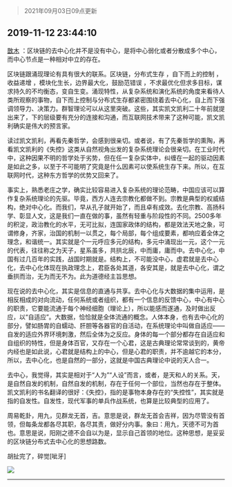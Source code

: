 > 2021年09月03日09点更新
<link rel="stylesheet" href="https://cdn.jsdelivr.net/gh/taotie6/sampleJSON@main/css/photo_show.css">


 ## 2019-11-12 23:44:10 

 [㪚木](https://www.coolapk.com/feed/14832293?shareKey=ZTcwOGU0Yjc5YTIzNjEzMTc1MDU~) ：区块链的去中心化并不是没有中心，是将中心弱化或者分散成多个中心，而中心节点是一种相对中立的存在。

区块链跟涌现理论有具有很大的联系。区块链，分布式生存 ，自下而上的控制 ， 收益递增 ，模块化生长，边界最大化，鼓励范错误 ，不求最优化但求多目标，谋求持久的不均衡态，变自生变<!--break-->。涌现特性，从复杂系统和演化系统的角度来看待人类所观察的事物，自下而上控制与分布式生存都紧密围绕着去中心化，自上而下强调领导力、决策力。群智理论可以从这里突破。这些，其实凯文凯利二十年前就提出来了，下的层级要有充分的连接和沟通，而互联网技术带来了这种可能，凯文凯利确实是伟大的预言家。

读过凯文凯利，再看先秦哲学，会感到很亲切。或者说，有了先秦哲学的熏陶，再看凯文凯利的《失控》这类从自然视角出发的复杂系统理论会很亲切。在工业时代中，这种因果不明的哲学处于劣势，但在任一复杂实体中，纠缠在一起的驱动因素是如此之多，以至于不可能明了究竟是什么因素可以使系统生存下来。所以，在互联网时代，这种东方哲学的优势又回来了。

事实上，熟悉老庄之学，确实比较容易进入复杂系统的理论范畴，中国应该可以算作复杂系统理论的先驱。毕竟，西方人连去宗教化都做不到。宗教是典型的权威结构，绝对中心化。而我们，早从孔子就开始了，而且卓有成效。去化宗教、高扬科学、彰显人文，这是我们一直在做的事，虽然有轻重与阶段性的不同。2500多年的积淀，政治教化的水平，无可比拟，连国家政体的结构，都是效法天地之象，可谓修身，齐家，治国的机制一以贯之，每个局部，每个组成要素，都响应着全体之理念，和谐统一。其实就是个一元呼应多元的结构，多元中涌现出一元，这个一元的代表，往往称之为天子，星系虽多，共拱北辰，中而庸，庸而中。去中心化，中国有过几百年的实践，战国时期就是。结构上，不可能没中心，虚君就是去中心化，去中心化体现在执政理念上，君臣各处其道，各安其是，就是去中心化，谓之垂拱而治，无为而无不为。此为道德经主旨思想。

现在说的去中心化，其实是信息的直通与共享。去中心化与大数据的集中运用，是相反相成的对向流动，任何系统或者组织，都有一个信息的反馈中心，中心有中心的职责，它要能流通于每个神经细胞（理论上），所以能感而遂通，及时做出反应，以“自适应”。大数据，恰恰就是全体流通的概念。人体本身，也有去中心化的部分，譬如肠胃的自蠕动、肝胆等各器官的自活动，在系统理论中叫做自适应——自发的适应外界环境刺激，然后全体为之反应。身体的每一个部分都存在自适应和自组织的特性，但是身体百官，又存在一个心君，这是古典理论常常谈到的，黄帝内经也是如此说，心君就是结构上的中心，但是心君的职责，并不逾越它的本分，所以，去中心化，也是自然的一部分，这就是中国古典理论中说的天人合一。

去中心，我觉得，其实是相对于“人为”“人设”而言，或者，是天和人的关系。天，是自然自发的机制，自然自发的机制，存在于任何一个部位，当然也存在于整体。凯文凯利的书名翻译的很好：《失控》，指的是事物本身存在的“失控性”，其实就是指的自发性。自发性，现代军事的单兵作战系统，也算是比较典型的应用了。

周易乾卦，用九，见群龙无首，吉。意思是说，群龙无首会吉祥，因为尽管没有首领，但每条龙都各尽其职，各尽其责，做好分内事。象曰：用九，天德不可为首也。意思是说，阳刚之德不会自以为是，显示自己首领的地位。这种思想，是妥妥的区块链分布式去中心化的思想路数。

胡扯完了，碎觉[呲牙] 

<div class="album">
<img class="img-item" src="http://image.coolapk.com/feed/2019/0507/23/1081091_4536_0942@400x225.gif" />
</div>

 ------- 

